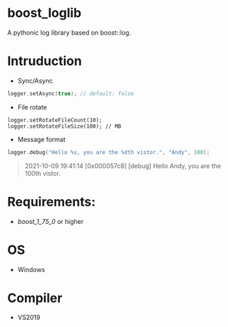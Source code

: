 # boost_loglib
A pythonic log library based on boost::log.

# Intruduction
- Sync/Async
```c++
logger.setAsync(true); // default: false
```
- File rotate
```
logger.setRotateFileCount(10);
logger.setRotateFileSize(100); // MB
```
- Message format
```C++
logger.debug("Hello %s, you are the %dth vistor.", "Andy", 100);
```
> 2021-10-09 19:41:14 [0x000057c8] [debug] Hello Andy, you are the 100th vistor.
# Requirements:
* _boost_1_75_0_ or higher
# OS
* Windows

# Compiler
* VS2019
